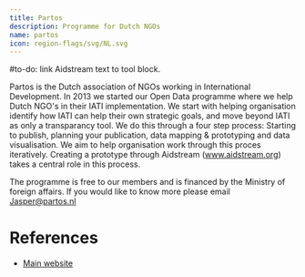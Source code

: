 ```yaml
---
title: Partos
description: Programme for Dutch NGOs
name: partos
icon: region-flags/svg/NL.svg
---
```

#to-do: link Aidstream text to tool block. 

Partos is the Dutch association of NGOs working in International Development. In 2013 we started our Open Data programme where we help Dutch NGO's in their IATI implementation. We start with helping organisation identify how IATI can help their own strategic goals, and move beyond IATI as only a transparancy tool. We do this through a four step process: Starting to publish, planning your publication, data mapping & prototyping and data visualisation. We aim to help organisation work through this proces iteratively. Creating a prototype through Aidstream (www.aidstream.org) takes a central role in this process. 

The programme is free to our members and is financed by the Ministry of foreign affairs. If you would like to know more please email Jasper@partos.nl 

# References

* [Main website](http://partos.nl/iati)
